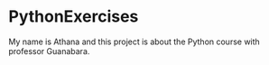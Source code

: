 # PythonExercises
My name is Athana and this project is about the Python course with professor Guanabara.
